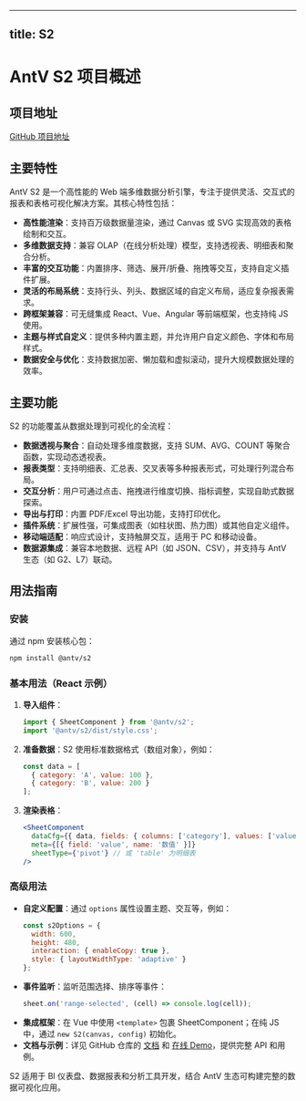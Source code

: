 
---
title: S2
---

# AntV S2 项目概述

## 项目地址
[GitHub 项目地址](https://github.com/antvis/S2)

## 主要特性
AntV S2 是一个高性能的 Web 端多维数据分析引擎，专注于提供灵活、交互式的报表和表格可视化解决方案。其核心特性包括：
- **高性能渲染**：支持百万级数据量渲染，通过 Canvas 或 SVG 实现高效的表格绘制和交互。
- **多维数据支持**：兼容 OLAP（在线分析处理）模型，支持透视表、明细表和聚合分析。
- **丰富的交互功能**：内置排序、筛选、展开/折叠、拖拽等交互，支持自定义插件扩展。
- **灵活的布局系统**：支持行头、列头、数据区域的自定义布局，适应复杂报表需求。
- **跨框架兼容**：可无缝集成 React、Vue、Angular 等前端框架，也支持纯 JS 使用。
- **主题与样式自定义**：提供多种内置主题，并允许用户自定义颜色、字体和布局样式。
- **数据安全与优化**：支持数据加密、懒加载和虚拟滚动，提升大规模数据处理的效率。

## 主要功能
S2 的功能覆盖从数据处理到可视化的全流程：
- **数据透视与聚合**：自动处理多维度数据，支持 SUM、AVG、COUNT 等聚合函数，实现动态透视表。
- **报表类型**：支持明细表、汇总表、交叉表等多种报表形式，可处理行列混合布局。
- **交互分析**：用户可通过点击、拖拽进行维度切换、指标调整，实现自助式数据探索。
- **导出与打印**：内置 PDF/Excel 导出功能，支持打印优化。
- **插件系统**：扩展性强，可集成图表（如柱状图、热力图）或其他自定义组件。
- **移动端适配**：响应式设计，支持触屏交互，适用于 PC 和移动设备。
- **数据源集成**：兼容本地数据、远程 API（如 JSON、CSV），并支持与 AntV 生态（如 G2、L7）联动。

## 用法指南
### 安装
通过 npm 安装核心包：
```bash
npm install @antv/s2
```

### 基本用法（React 示例）
1. **导入组件**：
   ```jsx
   import { SheetComponent } from '@antv/s2';
   import '@antv/s2/dist/style.css';
   ```

2. **准备数据**：S2 使用标准数据格式（数组对象），例如：
   ```javascript
   const data = [
     { category: 'A', value: 100 },
     { category: 'B', value: 200 }
   ];
   ```

3. **渲染表格**：
   ```jsx
   <SheetComponent
     dataCfg={{ data, fields: { columns: ['category'], values: ['value'] } }}
     meta={[{ field: 'value', name: '数值' }]}
     sheetType={'pivot'} // 或 'table' 为明细表
   />
   ```

### 高级用法
- **自定义配置**：通过 `options` 属性设置主题、交互等，例如：
  ```javascript
  const s2Options = {
    width: 600,
    height: 480,
    interaction: { enableCopy: true },
    style: { layoutWidthType: 'adaptive' }
  };
  ```
- **事件监听**：监听范围选择、排序等事件：
  ```javascript
  sheet.on('range-selected', (cell) => console.log(cell));
  ```
- **集成框架**：在 Vue 中使用 `<template>` 包裹 SheetComponent；在纯 JS 中，通过 `new S2(canvas, config)` 初始化。
- **文档与示例**：详见 GitHub 仓库的 [文档](https://s2.antv.antgroup.com/docs) 和 [在线 Demo](https://s2.antv.antgroup.com/examples)，提供完整 API 和用例。

S2 适用于 BI 仪表盘、数据报表和分析工具开发，结合 AntV 生态可构建完整的数据可视化应用。